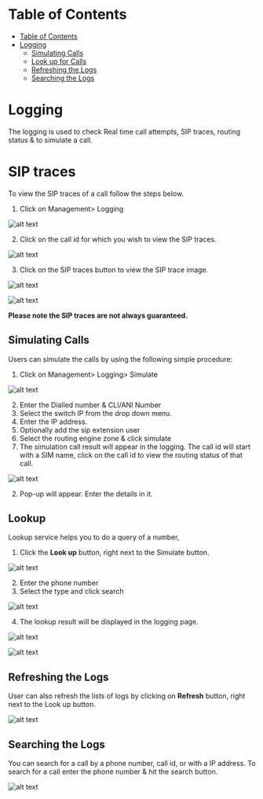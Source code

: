 # Table of Contents

* [Table of Contents](#table-of-contents)
* [Logging](#logging)
    * [Simulating Calls](#simulating-calls)
    * [Look up for Calls](#look-up-for-calls)
    * [Refreshing the Logs](#refreshing-the-logs)
    * [Searching the Logs](#searching-the-logs)

# Logging

The logging is used to check Real time call attempts, SIP traces, routing status & to simulate a call.

# SIP traces
To view the SIP traces of a call follow the steps below.

1. Click on Management> Logging

![alt text][sip-trace-1]

2. Click on the call id for which you wish to view the SIP traces.

![alt text][sip-trace-2]

3. Click on the SIP traces button to view the SIP trace image.

![alt text][sip-trace-3]

![alt text][sip-trace-4]

**Please note the SIP traces are not always guaranteed.**

## Simulating Calls

Users can simulate the calls by using the following simple procedure:

1. Click on Management> Logging> Simulate

![alt text][simulate]

2. Enter the Dialled number & CLI/ANI Number
3. Select the switch IP from the drop down menu.
4. Enter the IP address.
5. Optionally add the sip extension user
6. Select the routing engine zone & click simulate
7. The simulation call result will appear in the logging. The call id will start with a SIM name, click on the call id to view the routing status of that call.

![alt text][simulate-1]

2. Pop-up will appear. Enter the details in it.

## Lookup

Lookup service helps you to do a query of a number, 

1.	Click the **Look up** button, right next to the Simulate button. 

![alt text][lookup-1]

2. Enter the phone number
3. Select the type and click search

![alt text][lookup-2]

4. The lookup result will be displayed in the logging page.

![alt text][lookup-3]

![alt text][lookup-4]

## Refreshing the Logs

User can also refresh the lists of logs by clicking on **Refresh** button, right next to the Look up button. 

![alt text][refresh]

## Searching the Logs

You can search for a call by a phone number, call id, or with a IP address. To search for a call enter the phone number & hit the search button.
 
![alt text][attempts1]

[logging-dashboard-new]: https://raw.githubusercontent.com/digipigeon/connexcs-user-docs/master/img/logging-dashboard-new.png "logging-dashboard"

[simulate]: https://raw.githubusercontent.com/digipigeon/connexcs-user-docs/master/img/simulate.png "simulate"

[simulate-call]: https://raw.githubusercontent.com/digipigeon/connexcs-user-docs/master/img/simulate-call.png "simulate-call"

[lookup]: https://raw.githubusercontent.com/digipigeon/connexcs-user-docs/master/img/lookup.png "lookup"

[lookup-query]: https://raw.githubusercontent.com/digipigeon/connexcs-user-docs/master/img/lookup-query.png "lookup-query"

[refresh]: https://raw.githubusercontent.com/digipigeon/connexcs-user-docs/master/img/refresh.png "refresh"

[sip-trace-1]: https://raw.githubusercontent.com/digipigeon/connexcs-user-docs/master/new-img/sip-trace-1.png "sip trace 1"

[sip-trace-2]: https://raw.githubusercontent.com/digipigeon/connexcs-user-docs/master/new-img/sip-trace-2.png "sip trace 2"

[sip-trace-3]: https://raw.githubusercontent.com/digipigeon/connexcs-user-docs/master/new-img/sip-trace-3.png "sip trace 3"

[sip-trace-4]: https://raw.githubusercontent.com/digipigeon/connexcs-user-docs/master/new-img/sip-trace-4.png "sip trace 4"

 
[attempts1]: https://raw.githubusercontent.com/digipigeon/connexcs-user-docs/master/img/attempts1.png "attempts1"

[simulate-1]: https://raw.githubusercontent.com/digipigeon/connexcs-user-docs/master/new-img/simulate-1.png "simulate-1"
[lookup-1]: https://raw.githubusercontent.com/digipigeon/connexcs-user-docs/master/new-img/lookup-1.png "lookup-1"
[lookup-2]: https://raw.githubusercontent.com/digipigeon/connexcs-user-docs/master/new-img/lookup-2.png "lookup-2"
[lookup-3]: https://raw.githubusercontent.com/digipigeon/connexcs-user-docs/master/new-img/lookup-3.png "lookup-3"
[lookup-4]: https://raw.githubusercontent.com/digipigeon/connexcs-user-docs/master/new-img/lookup-4.png "lookup-4"
